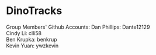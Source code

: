 # DinoTracks

Group Members' Github Accounts:
Dan Phillips: Dante12129  
Cindy Li: clli58  
Ben Krupka: benkrup  
Kevin Yuan: ywzkevin  
